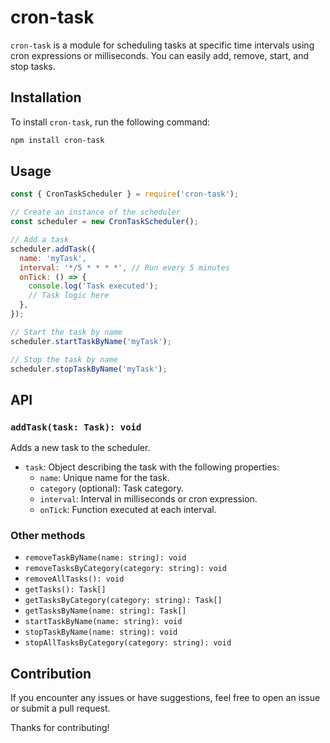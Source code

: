 # cron-task

`cron-task` is a module for scheduling tasks at specific time intervals using cron expressions or milliseconds. You can easily add, remove, start, and stop tasks.

## Installation

To install `cron-task`, run the following command:

```bash
npm install cron-task
```

## Usage

```javascript
const { CronTaskScheduler } = require('cron-task');

// Create an instance of the scheduler
const scheduler = new CronTaskScheduler();

// Add a task
scheduler.addTask({
  name: 'myTask',
  interval: '*/5 * * * *', // Run every 5 minutes
  onTick: () => {
    console.log('Task executed');
    // Task logic here
  },
});

// Start the task by name
scheduler.startTaskByName('myTask');

// Stop the task by name
scheduler.stopTaskByName('myTask');
```

## API

### `addTask(task: Task): void`

Adds a new task to the scheduler.

- `task`: Object describing the task with the following properties:
  - `name`: Unique name for the task.
  - `category` (optional): Task category.
  - `interval`: Interval in milliseconds or cron expression.
  - `onTick`: Function executed at each interval.

### Other methods

- `removeTaskByName(name: string): void`
- `removeTasksByCategory(category: string): void`
- `removeAllTasks(): void`
- `getTasks(): Task[]`
- `getTasksByCategory(category: string): Task[]`
- `getTasksByName(name: string): Task[]`
- `startTaskByName(name: string): void`
- `stopTaskByName(name: string): void`
- `stopAllTasksByCategory(category: string): void`

## Contribution

If you encounter any issues or have suggestions, feel free to open an issue or submit a pull request.

Thanks for contributing!
